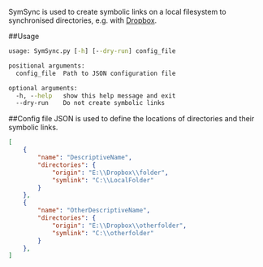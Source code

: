 SymSync is used to create symbolic links on a local filesystem to synchronised directories, e.g. with [Dropbox](http://www.dropbox.com).

##Usage
```bat
usage: SymSync.py [-h] [--dry-run] config_file

positional arguments:
  config_file  Path to JSON configuration file

optional arguments:
  -h, --help   show this help message and exit
  --dry-run    Do not create symbolic links

```

##Config file
JSON is used to define the locations of directories and their symbolic links.
```json
[
    {
        "name": "DescriptiveName",
        "directories": {
            "origin": "E:\\Dropbox\\folder",
            "symlink": "C:\\LocalFolder"
        }
    },
    {
        "name": "OtherDescriptiveName",
        "directories": {
            "origin": "E:\\Dropbox\\otherfolder",
            "symlink": "C:\\otherfolder"
        }
    },
]
```